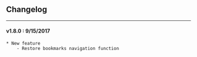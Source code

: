 ## Changelog
***

#### v1.8.0 : 9/15/2017

	* New feature
		- Restore bookmarks navigation function

